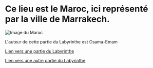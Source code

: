 # Ce lieu est le Maroc, ici représenté par la ville de Marrakech.

![Image du Maroc](https://www.infostourismemaroc.com/uploads/images/gallery/5ebab1018bdcf_mosquee-koutoubia-marrakech-architecture-infos-tourisme-maroc.jpg)

L'auteur de cette partie du Labyrinthe est Osama-Emam

[Lien vers une partie du Labyrinthe](./Ukraine.md)

[Lien vers une autre partie du Labyrinthe](./Mali.md)
